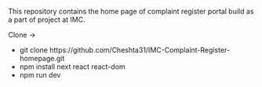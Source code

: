 <p>This repository contains the home page of complaint register portal build as a part of project at IMC.</p>
<p>Clone -> </p>
<ul>
  <li>git clone https://github.com/Cheshta31/IMC-Complaint-Register-homepage.git</li>
  <li> npm install next react react-dom</li>
  <li>npm run dev</li>
</ul>
